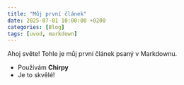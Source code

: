 ```yaml
---
title: "Můj první článek"
date: 2025-07-01 10:00:00 +0200
categories: [Blog]
tags: [uvod, markdown]
---
```


Ahoj světe! Tohle je můj první článek psaný v Markdownu.

- Používám **Chirpy**
- Je to skvělé!
